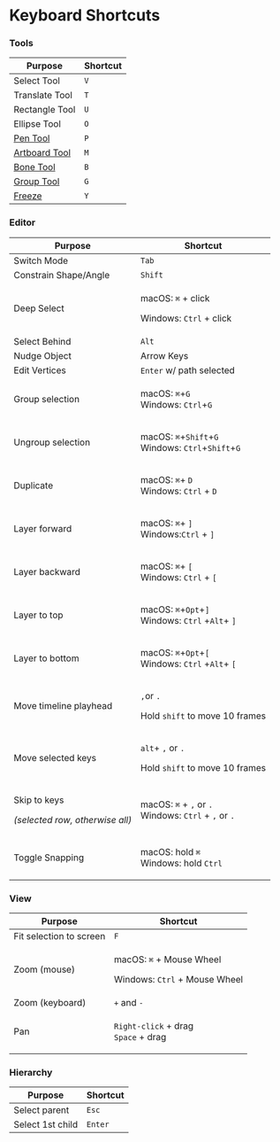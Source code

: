 # Keyboard Shortcuts

### Tools

| Purpose                                            | Shortcut |
| -------------------------------------------------- | -------- |
| Select Tool                                        | `V`      |
| Translate Tool                                     | `T`      |
| Rectangle Tool                                     | `U`      |
| Ellipse Tool                                       | `O`      |
| [Pen Tool](fundamentals/pen-tool/)                 | `P`      |
| [Artboard Tool](fundamentals/artboards/)           | `M`      |
| [Bone Tool](manipulating-shapes/bones/)            | `B`      |
| [Group Tool](fundamentals/groups/)                 | `G`      |
| [Freeze](manipulating-shapes/origin-and-freeze.md) | `Y`      |

### **Editor**

| **Purpose**                                                             | Shortcut                                                                                                                            |
| ----------------------------------------------------------------------- | ----------------------------------------------------------------------------------------------------------------------------------- |
| Switch Mode                                                             | `Tab `                                                                                                                              |
| Constrain Shape/Angle                                                   | `Shift`                                                                                                                             |
| Deep Select                                                             | <p>macOS: <code>⌘</code> + click</p><p>Windows: <code>Ctrl</code> + click</p>                                                       |
| Select Behind                                                           | `Alt`                                                                                                                               |
| Nudge Object                                                            | Arrow Keys                                                                                                                          |
| Edit Vertices                                                           | `Enter` w/ path selected                                                                                                            |
| Group selection                                                         | <p>macOS: <code>⌘</code>+<code>G</code> <br>Windows: <code>Ctrl</code>+<code>G</code></p>                                           |
| Ungroup selection                                                       | <p>macOS: <code>⌘</code>+<code>Shift</code>+<code>G</code> <br>Windows: <code>Ctrl</code>+<code>Shift</code>+<code>G</code></p>     |
| Duplicate                                                               | <p>macOS: <code>⌘</code>+ <code>D</code> <br>Windows: <code>Ctrl</code> + <code>D</code></p>                                        |
| Layer forward                                                           | <p>macOS: <code>⌘</code>+ <code>]</code> <br>Windows:<code>Ctrl</code> + <code>]</code></p>                                         |
| Layer backward                                                          | <p>macOS: <code>⌘</code>+ <code>[</code> <br>Windows: <code>Ctrl</code> + <code>[</code></p>                                        |
| Layer to top                                                            | <p>macOS:  <code>⌘</code>+<code>Opt</code>+<code>]</code> <br>Windows: <code>Ctrl</code> +<code>Alt</code>+ <code>]</code></p>      |
| Layer to bottom                                                         | <p>macOS:  <code>⌘</code>+<code>Opt</code>+<code>[</code> <br>Windows: <code>Ctrl</code> +<code>Alt</code>+ <code>[</code></p>      |
| Move timeline playhead                                                  | <p><code>,</code>or <code>.</code> </p><p>Hold <code>shift</code> to move 10 frames</p>                                             |
| Move selected keys                                                      | <p><code>alt</code>+ <code>,</code> or <code>.</code> </p><p>Hold <code>shift</code> to move 10 frames</p>                          |
| <p>Skip to keys</p><p><em>(selected row, otherwise all)</em></p><p></p> | <p>macOS:  <code>⌘</code> + <code>,</code> or <code>.</code> <br>Windows: <code>Ctrl</code> + <code>,</code> or <code>.</code> </p> |
| Toggle Snapping                                                         | <p>macOS:  hold <code>⌘</code>  <br>Windows: hold <code>Ctrl</code> </p>                                                            |

### View

| Purpose                 | Shortcut                                                                                  |
| ----------------------- | ----------------------------------------------------------------------------------------- |
| Fit selection to screen | `F`                                                                                       |
| Zoom (mouse)            | <p>macOS: <code>⌘</code> + Mouse Wheel</p><p>Windows: <code>Ctrl</code> + Mouse Wheel</p> |
| Zoom (keyboard)         | `+` and `-`                                                                               |
| Pan                     | <p><code>Right-click</code> + drag<br><code>Space</code> + drag</p>                       |

### Hierarchy

| Purpose          | Shortcut |
| ---------------- | -------- |
| Select parent    | `Esc`    |
| Select 1st child | `Enter`  |
